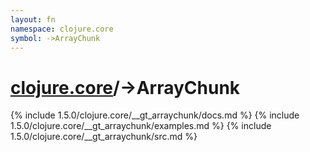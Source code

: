 ```yaml
---
layout: fn
namespace: clojure.core
symbol: ->ArrayChunk
---
```


# [clojure.core](../)/->ArrayChunk

{% include 1.5.0/clojure.core/__gt_arraychunk/docs.md %}
{% include 1.5.0/clojure.core/__gt_arraychunk/examples.md %}
{% include 1.5.0/clojure.core/__gt_arraychunk/src.md %}

